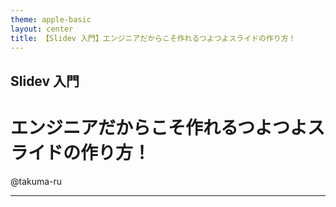 ```yaml
---
theme: apple-basic
layout: center
title: 【Slidev 入門】エンジニアだからこそ作れるつよつよスライドの作り方！
---
```


## Slidev 入門

# エンジニアだからこそ作れるつよつよスライドの作り方！

<div class="absolute bottom-5 right-10">
  <p class="font-size-4">@takuma-ru</p>
</div>

---
